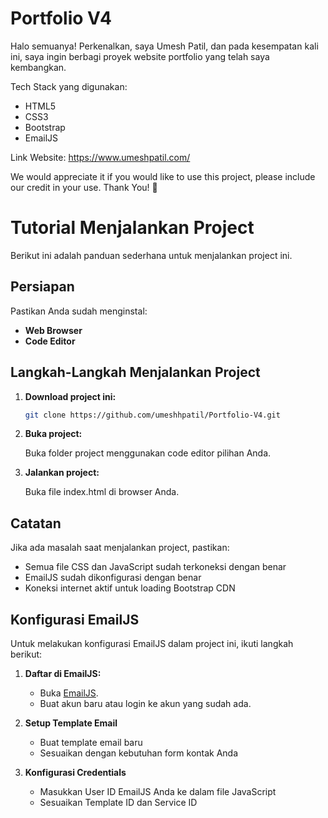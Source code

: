 # Portfolio V4

Halo semuanya!
Perkenalkan, saya Umesh Patil, dan pada kesempatan kali ini, saya ingin berbagi proyek website portfolio yang telah saya kembangkan.

Tech Stack yang digunakan:

- HTML5
- CSS3
- Bootstrap
- EmailJS

Link Website:
https://www.umeshpatil.com/

We would appreciate it if you would like to use this project, please include our credit in your use. Thank You! 🙏

# Tutorial Menjalankan Project

Berikut ini adalah panduan sederhana untuk menjalankan project ini.

## Persiapan

Pastikan Anda sudah menginstal:

- **Web Browser**
- **Code Editor**

## Langkah-Langkah Menjalankan Project

1. **Download project ini:**

   ```bash
   git clone https://github.com/umeshhpatil/Portfolio-V4.git
   ```

2. **Buka project:**

   Buka folder project menggunakan code editor pilihan Anda.

3. **Jalankan project:**

   Buka file index.html di browser Anda.

## Catatan

Jika ada masalah saat menjalankan project, pastikan:

- Semua file CSS dan JavaScript sudah terkoneksi dengan benar
- EmailJS sudah dikonfigurasi dengan benar
- Koneksi internet aktif untuk loading Bootstrap CDN

## Konfigurasi EmailJS

Untuk melakukan konfigurasi EmailJS dalam project ini, ikuti langkah berikut:

1. **Daftar di EmailJS:**

   - Buka [EmailJS](https://www.emailjs.com/).
   - Buat akun baru atau login ke akun yang sudah ada.

2. **Setup Template Email**

   - Buat template email baru
   - Sesuaikan dengan kebutuhan form kontak Anda

3. **Konfigurasi Credentials**

   - Masukkan User ID EmailJS Anda ke dalam file JavaScript
   - Sesuaikan Template ID dan Service ID
